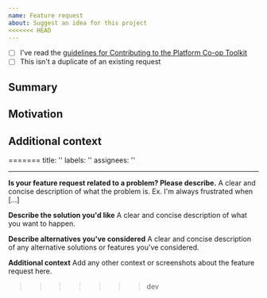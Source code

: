```yaml
---
name: Feature request
about: Suggest an idea for this project
<<<<<<< HEAD
---
```


* [ ] I've read the [guidelines for Contributing to the Platform Co-op Toolkit](https://github.com/platform-coop-toolkit/.github/blob/master/CONTRIBUTING.md)
* [ ] This isn't a duplicate of an existing request

## Summary

<!-- Please use one brief paragraph to describe the requested feature. -->

## Motivation

<!-- Please provide concise explanation of the motivation and use case(s) for the requested feature. -->

## Additional context

<!-- Please provide any additional context for the requested feature. -->
=======
title: ''
labels: ''
assignees: ''

---

**Is your feature request related to a problem? Please describe.**
A clear and concise description of what the problem is. Ex. I'm always frustrated when [...]

**Describe the solution you'd like**
A clear and concise description of what you want to happen.

**Describe alternatives you've considered**
A clear and concise description of any alternative solutions or features you've considered.

**Additional context**
Add any other context or screenshots about the feature request here.
>>>>>>> dev
